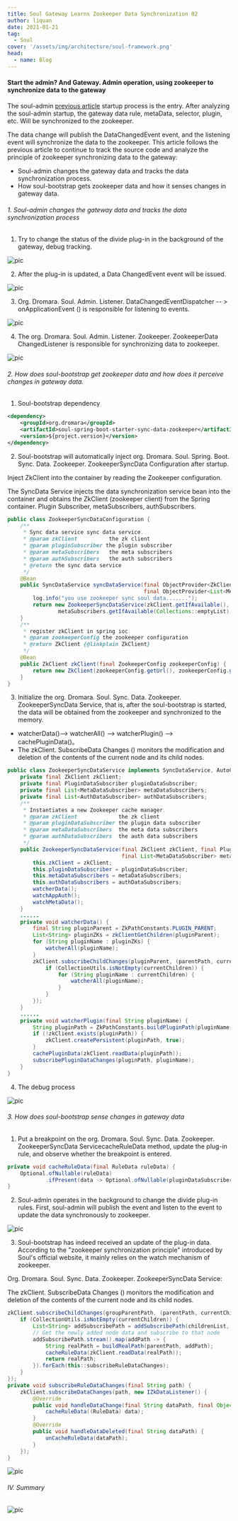 ```yaml
---
title: Soul Gateway Learns Zookeeper Data Synchronization 02
author: liquan
date: 2021-01-21
tag:
  - Soul
cover: '/assets/img/architecture/soul-framework.png'
head:
  - name: Blog
---
```


#### Start the admin? And Gateway. Admin operation, using zookeeper to synchronize data to the gateway

The soul-admin [previous article](https://dromara.org/blog/soul_source_learning_13_zookeeper_01) startup process is the entry. After analyzing the soul-admin startup, the gateway data rule, metaData, selector, plugin, etc. Will be synchronized to the zookeeper.

The data change will publish the DataChangedEvent event, and the listening event will synchronize the data to the zookeeper. This article follows the previous article to continue to track the source code and analyze the principle of zookeeper synchronizing data to the gateway:

- Soul-admin changes the gateway data and tracks the data synchronization process.
- How soul-bootstrap gets zookeeper data and how it senses changes in gateway data.

###### 1. Soul-admin changes the gateway data and tracks the data synchronization process

1. Try to change the status of the divide plug-in in the background of the gateway, debug tracking.

![pic](/assets/img/blog5/zk7.png)

2. After the plug-in is updated, a Data ChangedEvent event will be issued.

![pic](/assets/img/blog5/zk8.png)

3. Org. Dromara. Soul. Admin. Listener. DataChangedEventDispatcher -- > onApplicationEvent () is responsible for listening to events.

![pic](/assets/img/blog5/zk9.png)

4. The org. Dromara. Soul. Admin. Listener. Zookeeper. ZookeeperData ChangedListener is responsible for synchronizing data to zookeeper.

![pic](/assets/img/blog5/zk10.png)

###### 2. How does soul-bootstrap get zookeeper data and how does it perceive changes in gateway data.

1. Soul-bootstrap dependency

```xml
<dependency>
    <groupId>org.dromara</groupId>
    <artifactId>soul-spring-boot-starter-sync-data-zookeeper</artifactId>
    <version>${project.version}</version>
</dependency>
```

2. Soul-bootstrap will automatically inject org. Dromara. Soul. Spring. Boot. Sync. Data. Zookeeper. ZookeeperSyncData Configuration after startup.

Inject ZkClient into the container by reading the Zookeeper configuration.

The SyncData Service injects the data synchronization service bean into the container and obtains the ZkClient (zookeeper client) from the Spring container. Plugin Subscriber, metaSubscribers, authSubscribers.

```java
public class ZookeeperSyncDataConfiguration {
    /**
     * Sync data service sync data service.
     * @param zkClient          the zk client
     * @param pluginSubscriber the plugin subscriber
     * @param metaSubscribers   the meta subscribers
     * @param authSubscribers   the auth subscribers
     * @return the sync data service
     */
    @Bean
    public SyncDataService syncDataService(final ObjectProvider<ZkClient> zkClient, final ObjectProvider<PluginDataSubscriber> pluginSubscriber,
                                           final ObjectProvider<List<MetaDataSubscriber>> metaSubscribers, final ObjectProvider<List<AuthDataSubscriber>> authSubscribers) {
        log.info("you use zookeeper sync soul data.......");
        return new ZookeeperSyncDataService(zkClient.getIfAvailable(), pluginSubscriber.getIfAvailable(),
                metaSubscribers.getIfAvailable(Collections::emptyList), authSubscribers.getIfAvailable(Collections::emptyList));
    }
    /**
     * register zkClient in spring ioc.
     * @param zookeeperConfig the zookeeper configuration
     * @return ZkClient {@linkplain ZkClient}
     */
    @Bean
    public ZkClient zkClient(final ZookeeperConfig zookeeperConfig) {
        return new ZkClient(zookeeperConfig.getUrl(), zookeeperConfig.getSessionTimeout(), zookeeperConfig.getConnectionTimeout());
    }
}
```

3. Initialize the org. Dromara. Soul. Sync. Data. Zookeeper. ZookeeperSyncData Service, that is, after the soul-bootstrap is started, the data will be obtained from the zookeeper and synchronized to the memory.

- watcherData()--> watcherAll() --> watcherPlugin() --> cachePluginData()。
- The zkClient. SubscribeData Changes () monitors the modification and deletion of the contents of the current node and its child nodes.

```java
public class ZookeeperSyncDataService implements SyncDataService, AutoCloseable {
    private final ZkClient zkClient;
    private final PluginDataSubscriber pluginDataSubscriber;
    private final List<MetaDataSubscriber> metaDataSubscribers;
    private final List<AuthDataSubscriber> authDataSubscribers;
    /**
     * Instantiates a new Zookeeper cache manager.
     * @param zkClient             the zk client
     * @param pluginDataSubscriber the plugin data subscriber
     * @param metaDataSubscribers  the meta data subscribers
     * @param authDataSubscribers  the auth data subscribers
     */
    public ZookeeperSyncDataService(final ZkClient zkClient, final PluginDataSubscriber pluginDataSubscriber,
                                    final List<MetaDataSubscriber> metaDataSubscribers, final List<AuthDataSubscriber> authDataSubscribers) {
        this.zkClient = zkClient;
        this.pluginDataSubscriber = pluginDataSubscriber;
        this.metaDataSubscribers = metaDataSubscribers;
        this.authDataSubscribers = authDataSubscribers;
        watcherData();
        watchAppAuth();
        watchMetaData();
    }
    ......
	private void watcherData() {
	    final String pluginParent = ZkPathConstants.PLUGIN_PARENT;
	    List<String> pluginZKs = zkClientGetChildren(pluginParent);
	    for (String pluginName : pluginZKs) {
	        watcherAll(pluginName);
	    }
	    zkClient.subscribeChildChanges(pluginParent, (parentPath, currentChildren) -> {
	        if (CollectionUtils.isNotEmpty(currentChildren)) {
	            for (String pluginName : currentChildren) {
	                watcherAll(pluginName);
	            }
	        }
	    });
	}
    ......
	private void watcherPlugin(final String pluginName) {
	    String pluginPath = ZkPathConstants.buildPluginPath(pluginName);
	    if (!zkClient.exists(pluginPath)) {
	        zkClient.createPersistent(pluginPath, true);
	    }
	    cachePluginData(zkClient.readData(pluginPath));
	    subscribePluginDataChanges(pluginPath, pluginName);
	}
}
```

4. The debug process

![pic](/assets/img/blog5/zk11.png)

###### 3. How does soul-bootstrap sense changes in gateway data

1. Put a breakpoint on the org. Dromara. Soul. Sync. Data. Zookeeper. ZookeeperSyncData ServicecacheRuleData method, update the plug-in rule, and observe whether the breakpoint is entered.

```java
private void cacheRuleData(final RuleData ruleData) {
    Optional.ofNullable(ruleData)
            .ifPresent(data -> Optional.ofNullable(pluginDataSubscriber).ifPresent(e -> e.onRuleSubscribe(data)));
}
```

2. Soul-admin operates in the background to change the divide plug-in rules. First, soul-admin will publish the event and listen to the event to update the data synchronously to zookeeper.

![pic](/assets/img/blog5/zk12.png)

3. Soul-bootstrap has indeed received an update of the plug-in data. According to the "zookeeper synchronization principle" introduced by Soul's official website, it mainly relies on the watch mechanism of zookeeper.

Org. Dromara. Soul. Sync. Data. Zookeeper. ZookeeperSyncData Service:

The zkClient. SubscribeData Changes () monitors the modification and deletion of the contents of the current node and its child nodes.

```java
zkClient.subscribeChildChanges(groupParentPath, (parentPath, currentChildren) -> {
    if (CollectionUtils.isNotEmpty(currentChildren)) {
        List<String> addSubscribePath = addSubscribePath(childrenList, currentChildren);
        // Get the newly added node data and subscribe to that node
        addSubscribePath.stream().map(addPath -> {
            String realPath = buildRealPath(parentPath, addPath);
            cacheRuleData(zkClient.readData(realPath));
            return realPath;
        }).forEach(this::subscribeRuleDataChanges);
    }
});
private void subscribeRuleDataChanges(final String path) {
    zkClient.subscribeDataChanges(path, new IZkDataListener() {
        @Override
        public void handleDataChange(final String dataPath, final Object data) {
            cacheRuleData((RuleData) data);
        }
        @Override
        public void handleDataDeleted(final String dataPath) {
            unCacheRuleData(dataPath);
        }
    });
}
```

![pic](/assets/img/blog5/zk13.png)

###### IV. Summary

![pic](/assets/img/blog5/zk14.png)
